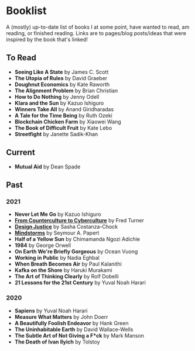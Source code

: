 # Booklist
A (mostly) up-to-date list of books I at some point, have wanted to read, am reading, or finished reading. Links are to pages/blog posts/ideas that were inspired by the book that's linked!

## To Read
* **Seeing Like A State** by James C. Scott
* **The Utopia of Rules** by David Graeber
* **Doughnut Economics** by Kate Raworth
* **The Alignment Problem** by Brian Christian
* **How to Do Nothing** by Jenny Odell
* **Klara and the Sun** by Kazuo Ishiguro
* **Winners Take All** by Anand Giridharadas
* **A Tale for the Time Being** by Ruth Ozeki
* **Blockchain Chicken Farm** by Xiaowei Wang
* **The Book of Difficult Fruit** by Kate Lebo
* **Streetfight** by Janette Sadik-Khan

## Current
* **Mutual Aid** by Dean Spade

## Past
### 2021
* **Never Let Me Go** by Kazuo Ishiguro
* [**From Counterculture to Cyberculture**](/thoughts/books/fctc) by Fred Turner
* [**Design Justice**](/thoughts/books/design-justice) by Sasha Costanza-Chock
* [**Mindstorms**](/thoughts/books/mindstorms) by Seymour A. Papert
* **Half of a Yellow Sun** by Chimamanda Ngozi Adichie
* **1984** by George Orwell
* **On Earth We're Briefly Gorgeous** by Ocean Vuong
* **Working in Public** by Nadia Eghbal
* **When Breath Becomes Air** by Paul Kalanithi
* **Kafka on the Shore** by Haruki Murakami
* **The Art of Thinking Clearly** by Rolf Dobelli
* **21 Lessons for the 21st Century** by Yuval Noah Harari

### 2020
* **Sapiens** by Yuval Noah Harari
* **Measure What Matters** by John Doerr
* **A Beautifully Foolish Endeavor** by Hank Green
* **The Uninhabitable Earth** by David Wallace-Wells
* **The Subtle Art of Not Giving a F*ck** by Mark Manson
* **The Death of Ivan Ilyich** by Tolstoy
